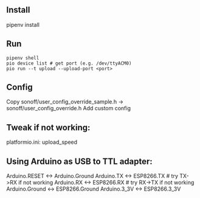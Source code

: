 ## Install
pipenv install

## Run
```
pipenv shell
pio device list # get port (e.g. /dev/ttyACM0)
pio run --t upload --upload-port <port>
```

## Config
Copy sonoff/user_config_override_sample.h -> sonoff/user_config_override.h
Add custom config

## Tweak if not working:
platformio.ini: upload_speed

## Using Arduino as USB to TTL adapter:

Arduino.RESET <-> Arduino.Ground
Arduino.TX <-> ESP8266.TX # try TX->RX if not working
Arduino.RX <-> ESP8266.RX # try RX->TX if not working
Arduino.Ground <-> ESP8266.Ground
Arduino.3_3V <-> ESP8266.3_3V
